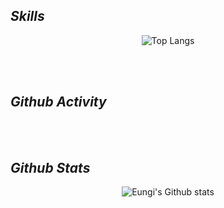 <div align="left">  

## *Skills*

<div align="center"> 

![Top Langs](https://github-readme-stats.vercel.app/api/top-langs/?username=eunki96&layout=compact&custom_title=I%20use&title_color=f8333c&card_width=445)


 
<br/> <br/>
<div align="left">  

## *Github Activity*

<div align="center"> 


 
<br/> <br/>
<div align="left">  

## *Github Stats*

<div align="center">  
 
![Eungi's Github stats](https://github-readme-stats.vercel.app/api?username=eunki96&show_icons=true&hide_border=true)

 
 
<br/> <br/>
 

